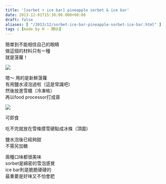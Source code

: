 ```yaml
---
title: '[sorbet + ice bar] pineapple sorbet & ice bar'
date: 2013-12-01T15:30:00.000+08:00
draft: false
aliases: [ "/2013/12/sorbet-ice-bar-pineapple-sorbet-ice-bar.html" ]
tags : [made by H - 開伙]
---
```


簡單到不能相信自己的眼睛   
做這個的材料只有一種   
就是菠蘿！   

![](/images/pineappleice.jpg)

嗯～ 用的是新鮮菠蘿   
有用鹽水浸泡過啦（這是常識吧）  
然後放進雪櫃（冷凍格）  
再以food processor打成蓉   

![](/images/pineappleice1.jpg)

可即食  
  
吃不完就放在雪條摸雪硬點成冰條（頂圖）  
  
鹽水泡後已經夠甜  
不需另加糖   
  
兩種口味都很美味  
sorbet是綿密的雪泡感覺  
ice bar則是脆脆硬硬的  
最重要是好味又不怕會肥
